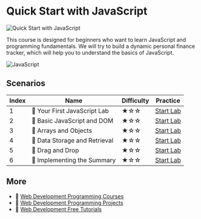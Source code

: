 # Quick Start with JavaScript

![Quick Start with JavaScript](https://cover-creator.appbot.io/quick-start-with-javascript.png)

This course is designed for beginners who want to learn JavaScript and programming fundamentals. We will try to build a dynamic personal finance tracker, which will help you to understand the basics of JavaScript.

![JavaScript](https://img.shields.io/badge/JavaScript-whitesmoke?style=for-the-badge&logo=javascript)


## Scenarios

|   Index | Name                         | Difficulty   | Practice                                                             |
|---------|------------------------------|--------------|----------------------------------------------------------------------|
|       1 | 📖 Your First JavaScript Lab  | ★☆☆          | <a target='_blank' href='https://labex.io/labs/92948'>Start Lab</a>  |
|       2 | 📖 Basic JavaScript and DOM   | ★☆☆          | <a target='_blank' href='https://labex.io/labs/290729'>Start Lab</a> |
|       3 | 📖 Arrays and Objects         | ★☆☆          | <a target='_blank' href='https://labex.io/labs/290728'>Start Lab</a> |
|       4 | 📖 Data Storage and Retrieval | ★☆☆          | <a target='_blank' href='https://labex.io/labs/290730'>Start Lab</a> |
|       5 | 📖 Drag and Drop              | ★☆☆          | <a target='_blank' href='https://labex.io/labs/290731'>Start Lab</a> |
|       6 | 📖 Implementing the Summary   | ★☆☆          | <a target='_blank' href='https://labex.io/labs/290732'>Start Lab</a> |

## More

- 🔗 [Web Development Programming Courses](https://github.com/labex-labs/awesome-programming-courses)
- 🔗 [Web Development Programming Projects](https://github.com/labex-labs/awesome-programming-projects)
- 🔗 [Web Development Free Tutorials](https://github.com/labex-labs/web-development-free-tutorials)

